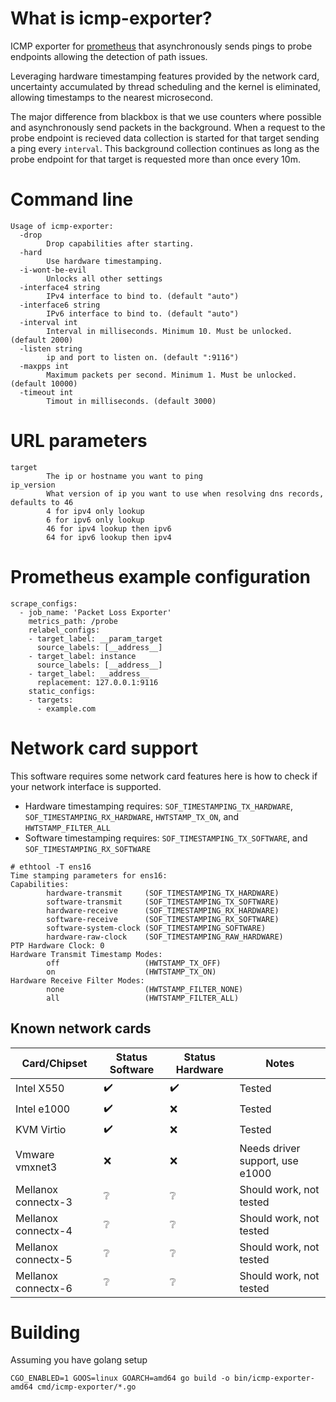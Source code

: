 # What is icmp-exporter?
ICMP exporter for [prometheus](https://prometheus.io) that asynchronously sends pings to probe endpoints allowing the detection of path issues.

Leveraging hardware timestamping features provided by the network card, uncertainty accumulated by thread scheduling and the kernel is eliminated, allowing timestamps to the nearest microsecond.

The major difference from blackbox is that we use counters where possible and asynchronously send packets in the background. When a request to the probe endpoint is recieved data collection is started for that target sending a ping every `interval`. This background collection continues as long as the probe endpoint for that target is requested more than once every 10m.

# Command line
```
Usage of icmp-exporter:
  -drop
        Drop capabilities after starting.
  -hard
        Use hardware timestamping.
  -i-wont-be-evil
        Unlocks all other settings
  -interface4 string
        IPv4 interface to bind to. (default "auto")
  -interface6 string
        IPv6 interface to bind to. (default "auto")
  -interval int
        Interval in milliseconds. Minimum 10. Must be unlocked. (default 2000)
  -listen string
        ip and port to listen on. (default ":9116")
  -maxpps int
        Maximum packets per second. Minimum 1. Must be unlocked. (default 10000)
  -timeout int
        Timout in milliseconds. (default 3000)
```

# URL parameters
```
target
        The ip or hostname you want to ping
ip_version
        What version of ip you want to use when resolving dns records, defaults to 46
        4 for ipv4 only lookup
        6 for ipv6 only lookup
        46 for ipv4 lookup then ipv6
        64 for ipv6 lookup then ipv4
```

# Prometheus example configuration
```
scrape_configs:
  - job_name: 'Packet Loss Exporter'
    metrics_path: /probe
    relabel_configs:
    - target_label: __param_target
      source_labels: [__address__]
    - target_label: instance
      source_labels: [__address__]
    - target_label: __address__
      replacement: 127.0.0.1:9116
    static_configs:
    - targets:
      - example.com
```

# Network card support
This software requires some network card features here is how to check if your network interface is supported.

- Hardware timestamping requires: `SOF_TIMESTAMPING_TX_HARDWARE`, `SOF_TIMESTAMPING_RX_HARDWARE`, `HWTSTAMP_TX_ON`, and `HWTSTAMP_FILTER_ALL`
- Software timestamping requires: `SOF_TIMESTAMPING_TX_SOFTWARE`, and `SOF_TIMESTAMPING_RX_SOFTWARE`

```
# ethtool -T ens16
Time stamping parameters for ens16:
Capabilities:
        hardware-transmit     (SOF_TIMESTAMPING_TX_HARDWARE)
        software-transmit     (SOF_TIMESTAMPING_TX_SOFTWARE)
        hardware-receive      (SOF_TIMESTAMPING_RX_HARDWARE)
        software-receive      (SOF_TIMESTAMPING_RX_SOFTWARE)
        software-system-clock (SOF_TIMESTAMPING_SOFTWARE)
        hardware-raw-clock    (SOF_TIMESTAMPING_RAW_HARDWARE)
PTP Hardware Clock: 0
Hardware Transmit Timestamp Modes:
        off                   (HWTSTAMP_TX_OFF)
        on                    (HWTSTAMP_TX_ON)
Hardware Receive Filter Modes:
        none                  (HWTSTAMP_FILTER_NONE)
        all                   (HWTSTAMP_FILTER_ALL)
```

## Known network cards
| Card/Chipset        | Status Software    | Status Hardware    | Notes
|---------------------|--------------------|--------------------|--------
| Intel X550          | :heavy_check_mark: | :heavy_check_mark: | Tested
| Intel e1000         | :heavy_check_mark: | :x:                | Tested
| KVM Virtio          | :heavy_check_mark: | :x:                | Tested
| Vmware vmxnet3      | :x:                | :x:                | Needs driver support, use e1000
| Mellanox connectx-3 | :grey_question:    | :grey_question:    | Should work, not tested
| Mellanox connectx-4 | :grey_question:    | :grey_question:    | Should work, not tested
| Mellanox connectx-5 | :grey_question:    | :grey_question:    | Should work, not tested
| Mellanox connectx-6 | :grey_question:    | :grey_question:    | Should work, not tested

# Building
Assuming you have golang setup
```
CGO_ENABLED=1 GOOS=linux GOARCH=amd64 go build -o bin/icmp-exporter-amd64 cmd/icmp-exporter/*.go
```
